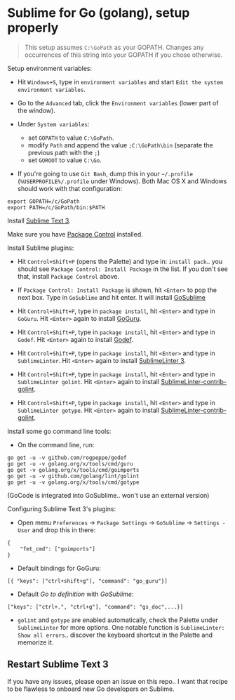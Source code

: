 Sublime for Go (golang), setup properly
=======================================

> This setup assumes `C:\GoPath` as your GOPATH.  Changes any
> occurrences of this string into your GOPATH if you chose otherwise.

Setup environment variables:

 * Hit `Windows+S`, type in `environment variables` and start `Edit the system environment variables`.

 * Go to the `Advanced` tab, click the `Environment variables` (lower part of the window).

 * Under `System variables`:

   * set `GOPATH` to value `C:\GoPath`.
   * modify `Path` and append the value `;C:\GoPath\bin` (separate the previous path with the `;`)
   * set `GOROOT` to value `C:\Go`.

 * If you're going to use `Git Bash`, dump this in your `~/.profile` (`%USERPROFILE%/.profile` under Windows). Both Mac OS X and Windows should work with that configuration:

```
export GOPATH=/c/GoPath
export PATH=/c/GoPath/bin:$PATH
```

Install [Sublime Text 3](https://www.sublimetext.com/3).

Make sure you have [Package Control](https://packagecontrol.io/installation) installed.

Install Sublime plugins:

* Hit `Control+Shift+P` (opens the Palette) and type in: `install pack`.. you should see
  `Package Control: Install Package` in the list. If you don't see
  that, install `Package Control` above.

* If `Package Control: Install Package` is shown, hit `<Enter>` to pop the next box. Type in `GoSublime` and hit enter.  It will install [GoSublime](https://github.com/DisposaBoy/GoSublime)

* Hit `Control+Shift+P`, type in `package install`, hit `<Enter>` and
  type in `GoGuru`. Hit `<Enter>` again to install [GoGuru](https://github.com/alvarolm/GoGuru).

* Hit `Control+Shift+P`, type in `package install`, hit `<Enter>` and
  type in `Godef`. Hit `<Enter>` again to install [Godef](https://github.com/buaazp/Godef).

* Hit `Control+Shift+P`, type in `package install`, hit `<Enter>` and
  type in `SublimeLinter`. Hit `<Enter>` again to install [SublimeLinter 3](http://sublimelinter.readthedocs.io/en/latest/installation.html).

* Hit `Control+Shift+P`, type in `package install`, hit `<Enter>` and
  type in `SublimeLinter golint`. Hit `<Enter>` again to install [SublimeLinter-contrib-golint](https://github.com/sirreal/SublimeLinter-contrib-golint).

* Hit `Control+Shift+P`, type in `package install`, hit `<Enter>` and
  type in `SublimeLinter gotype`. Hit `<Enter>` again to install [SublimeLinter-contrib-golint](https://github.com/sirreal/SublimeLinter-contrib-gotype).

Install some go command line tools:

* On the command line, run:

```
go get -u -v github.com/rogpeppe/godef
go get -u -v golang.org/x/tools/cmd/guru
go get -v golang.org/x/tools/cmd/goimports
go get -u -v github.com/golang/lint/golint
go get -u -v golang.org/x/tools/cmd/gotype
```

(GoCode is integrated into GoSublime.. won't use an external version)

Configuring Sublime Text 3's plugins:

* Open menu `Preferences` -> `Package Settings` -> `GoSublime` -> `Settings - User` and drop this in there:

```
{
    "fmt_cmd": ["goimports"]
}
```

* Default bindings for GoGuru:

```
[{ "keys": ["ctrl+shift+g"], "command": "go_guru"}]
```

* Default _Go to definition_ with _GoSublime_:

```
["keys": ["ctrl+.", "ctrl+g"], "command": "gs_doc",...}]
```

* `golint` and `gotype` are enabled automatically, check the Palette
  under `SublimeLinter` for more options.  One notable function is
  `SublimeLinter: Show all errors`.. discover the keyboard shortcut in
  the Palette and memorize it.


Restart Sublime Text 3
----------------------

If you have any issues, please open an issue on this repo.. I want
that recipe to be flawless to onboard new Go developers on Sublime.